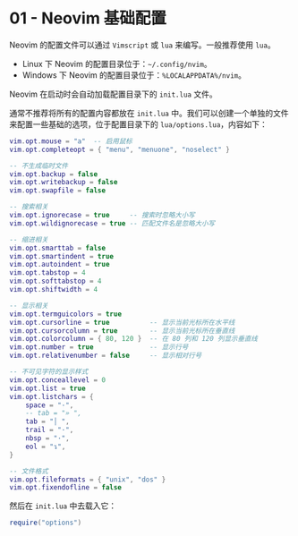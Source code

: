 # 01 - Neovim 基础配置

Neovim 的配置文件可以通过 `Vimscript` 或 `lua` 来编写。一般推荐使用 `lua`。

- Linux 下 Neovim 的配置目录位于：`~/.config/nvim`。
- Windows 下 Neovim 的配置目录位于：`%LOCALAPPDATA%/nvim`。

Neovim 在启动时会自动加载配置目录下的 `init.lua` 文件。

通常不推荐将所有的配置内容都放在 `init.lua` 中。我们可以创建一个单独的文件来配置一些基础的选项，位于配置目录下的 `lua/options.lua`，内容如下：

```lua title="lua/options.lua"
vim.opt.mouse = "a"  -- 启用鼠标
vim.opt.completeopt = { "menu", "menuone", "noselect" }

-- 不生成临时文件
vim.opt.backup = false
vim.opt.writebackup = false
vim.opt.swapfile = false

-- 搜索相关
vim.opt.ignorecase = true     -- 搜索时忽略大小写
vim.opt.wildignorecase = true -- 匹配文件名是忽略大小写

-- 缩进相关
vim.opt.smarttab = false
vim.opt.smartindent = true
vim.opt.autoindent = true
vim.opt.tabstop = 4
vim.opt.softtabstop = 4
vim.opt.shiftwidth = 4

-- 显示相关
vim.opt.termguicolors = true
vim.opt.cursorline = true          -- 显示当前光标所在水平线
vim.opt.cursorcolumn = true        -- 显示当前光标所在垂直线
vim.opt.colorcolumn = { 80, 120 }  -- 在 80 列和 120 列显示垂直线
vim.opt.number = true              -- 显示行号
vim.opt.relativenumber = false     -- 显示相对行号

-- 不可见字符的显示样式
vim.opt.conceallevel = 0
vim.opt.list = true
vim.opt.listchars = {
    space = "·",
    -- tab = "» ",
    tab = "│ ",
    trail = "·",
    nbsp = "·",
    eol = "↴",
}

-- 文件格式
vim.opt.fileformats = { "unix", "dos" }
vim.opt.fixendofline = false
```

然后在 `init.lua` 中去载入它：

```lua title="init.lua"
require("options")
```
